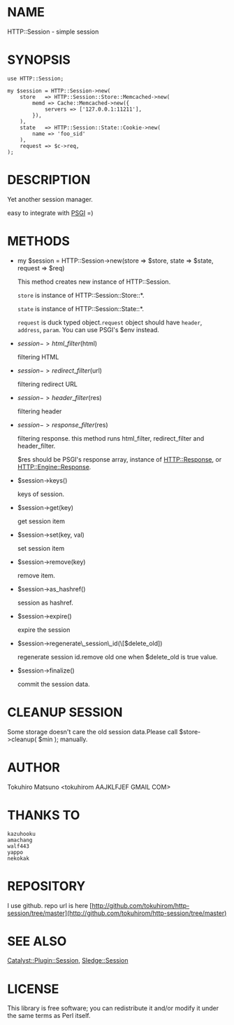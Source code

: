 # NAME

HTTP::Session - simple session

# SYNOPSIS

    use HTTP::Session;

    my $session = HTTP::Session->new(
        store   => HTTP::Session::Store::Memcached->new(
            memd => Cache::Memcached->new({
                servers => ['127.0.0.1:11211'],
            }),
        ),
        state   => HTTP::Session::State::Cookie->new(
            name => 'foo_sid'
        ),
        request => $c->req,
    );

# DESCRIPTION

Yet another session manager.

easy to integrate with [PSGI](https://metacpan.org/pod/PSGI) =)

# METHODS

- my $session = HTTP::Session->new(store => $store, state => $state, request => $req)

    This method creates new instance of HTTP::Session.

    `store` is instance of HTTP::Session::Store::\*.

    `state` is instance of HTTP::Session::State::\*.

    `request` is duck typed object.`request` object should have `header`, `address`, `param`.
    You can use PSGI's $env instead.

- $session->html\_filter($html)

    filtering HTML

- $session->redirect\_filter($url)

    filtering redirect URL

- $session->header\_filter($res)

    filtering header

- $session->response\_filter($res)

    filtering response. this method runs html\_filter, redirect\_filter and header\_filter.

    $res should be PSGI's response array, instance of [HTTP::Response](https://metacpan.org/pod/HTTP::Response), or [HTTP::Engine::Response](https://metacpan.org/pod/HTTP::Engine::Response).

- $session->keys()

    keys of session.

- $session->get(key)

    get session item

- $session->set(key, val)

    set session item

- $session->remove(key)

    remove item.

- $session->as\_hashref()

    session as hashref.

- $session->expire()

    expire the session

- $session->regenerate\_session\_id(\[$delete\_old\])

    regenerate session id.remove old one when $delete\_old is true value.

- $session->finalize()

    commit the session data.

# CLEANUP SESSION

Some storage doesn't care the old session data.Please call $store->cleanup( $min ); manually.

# AUTHOR

Tokuhiro Matsuno &lt;tokuhirom AAJKLFJEF GMAIL COM>

# THANKS TO

    kazuhooku
    amachang
    walf443
    yappo
    nekokak

# REPOSITORY

I use github.
repo url is here [http://github.com/tokuhirom/http-session/tree/master](http://github.com/tokuhirom/http-session/tree/master)

# SEE ALSO

[Catalyst::Plugin::Session](https://metacpan.org/pod/Catalyst::Plugin::Session), [Sledge::Session](https://metacpan.org/pod/Sledge::Session)

# LICENSE

This library is free software; you can redistribute it and/or modify
it under the same terms as Perl itself.
